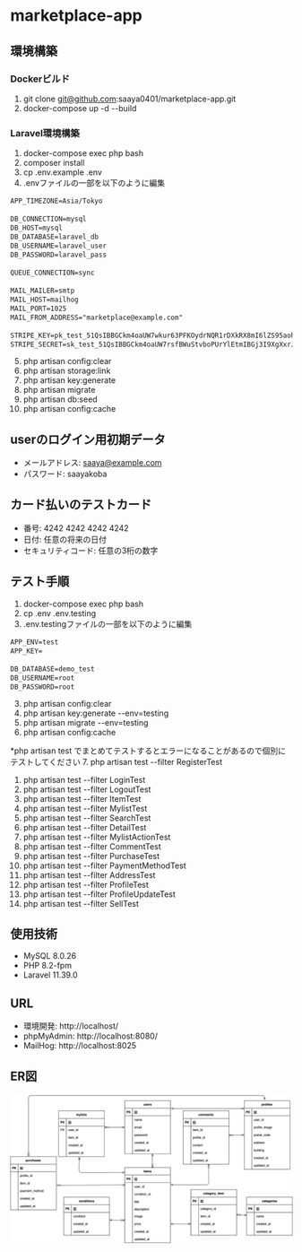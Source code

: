 # marketplace-app
## 環境構築
### Dockerビルド
1. git clone git@github.com:saaya0401/marketplace-app.git
1. docker-compose up -d --build

### Laravel環境構築
1. docker-compose exec php bash
1. composer install
1. cp .env.example .env
1. .envファイルの一部を以下のように編集
```
APP_TIMEZONE=Asia/Tokyo

DB_CONNECTION=mysql
DB_HOST=mysql
DB_DATABASE=laravel_db
DB_USERNAME=laravel_user
DB_PASSWORD=laravel_pass

QUEUE_CONNECTION=sync

MAIL_MAILER=smtp
MAIL_HOST=mailhog
MAIL_PORT=1025
MAIL_FROM_ADDRESS="marketplace@example.com"

STRIPE_KEY=pk_test_51QsIBBGCkm4oaUW7wkur63PFKOydrNQR1rDXkRX8mI6lZS95aohBAtlipz981yA4ROSE6wUqNAeKV4bkjPmOAUX100ZCIEWA4u
STRIPE_SECRET=sk_test_51QsIBBGCkm4oaUW7rsfBWuStvboPUrYlEtmIBGj3I9XgXxrJyjbpd0dlYxszD9YVE0mKH6EKqPopRdVTfhMQzBlv00jlOwFb6p
```

5. php artisan config:clear
1. php artisan storage:link
1. php artisan key:generate
1. php artisan migrate
1. php artisan db:seed
1. php artisan config:cache

## userのログイン用初期データ
- メールアドレス: saaya@example.com
- パスワード: saayakoba

## カード払いのテストカード
- 番号: 4242 4242 4242 4242
- 日付: 任意の将来の日付
- セキュリティコード: 任意の3桁の数字


## テスト手順
1. docker-compose exec php bash
1. cp .env .env.testing
1. .env.testingファイルの一部を以下のように編集
```
APP_ENV=test
APP_KEY=

DB_DATABASE=demo_test
DB_USERNAME=root
DB_PASSWORD=root
```
3. php artisan config:clear
1. php artisan key:generate --env=testing
1. php artisan migrate --env=testing
1. php artisan config:cache

*php artisan test でまとめてテストするとエラーになることがあるので個別にテストしてください
7. php artisan test --filter RegisterTest
1. php artisan test --filter LoginTest
1. php artisan test --filter LogoutTest
1. php artisan test --filter ItemTest
1. php artisan test --filter MylistTest
1. php artisan test --filter SearchTest
1. php artisan test --filter DetailTest
1. php artisan test --filter MylistActionTest
1. php artisan test --filter CommentTest
1. php artisan test --filter PurchaseTest
1. php artisan test --filter PaymentMethodTest
1. php artisan test --filter AddressTest
1. php artisan test --filter ProfileTest
1. php artisan test --filter ProfileUpdateTest
1. php artisan test --filter SellTest

## 使用技術
- MySQL 8.0.26
- PHP 8.2-fpm
- Laravel 11.39.0

## URL
- 環境開発: http://localhost/
- phpMyAdmin: http://localhost:8080/
- MailHog: http://localhost:8025

## ER図
![image](marketplace-app.drawio.png)
